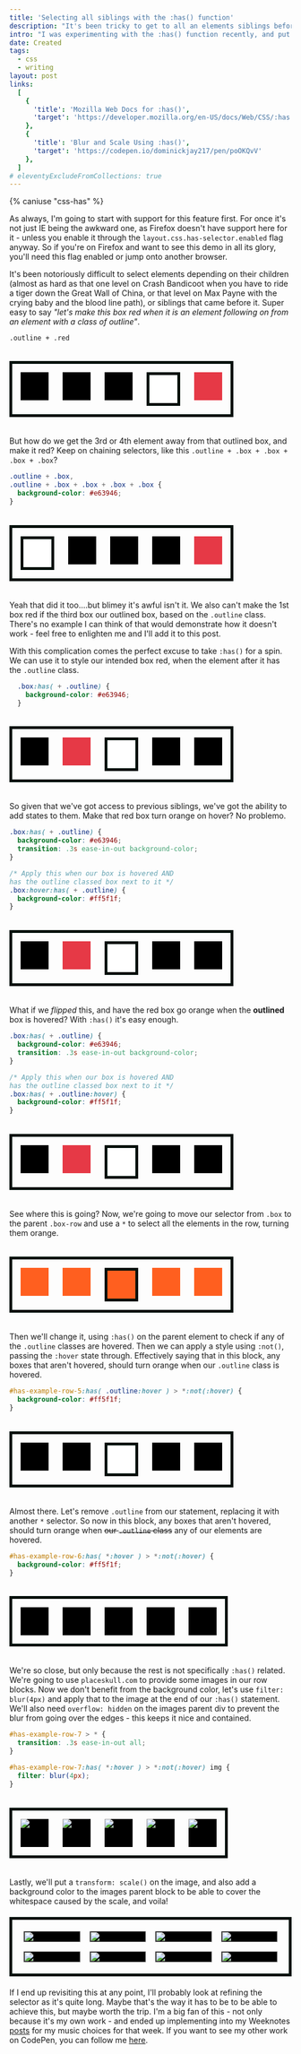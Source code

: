 ```yaml
---
title: 'Selecting all siblings with the :has() function'
description: "It's been tricky to get to all an elements siblings before, but with :has() it's simple!"
intro: "I was experimenting with the :has() function recently, and put together a quick demonstration of how to select all an elements siblings and style them. It ended up being picked by CodePen, so this post is demonstrating how that was put together."
date: Created
tags:
  - css
  - writing
layout: post
links:
  [
    {
      'title': 'Mozilla Web Docs for :has()',
      'target': 'https://developer.mozilla.org/en-US/docs/Web/CSS/:has'
    },
    {
      'title': 'Blur and Scale Using :has()',
      'target': 'https://codepen.io/dominickjay217/pen/poOKQvV'
    },
  ]
# eleventyExcludeFromCollections: true
---
```


{% caniuse "css-has" %}

As always, I'm going to start with support for this feature first. For once it's not just IE being the awkward one, as Firefox doesn't have support here for it - unless you enable it through the `layout.css.has-selector.enabled` flag anyway. So if you're on Firefox and want to see this demo in all its glory, you'll need this flag enabled or jump onto another browser.

It's been notoriously difficult to select elements depending on their children (almost as hard as that one level on Crash Bandicoot when you have to ride a tiger down the Great Wall of China, or that level on Max Payne with the crying baby and the blood line path), or siblings that came before it. Super easy to say _"let's make this box red when it is an element following on from an element with a class of outline"_.

`.outline + .red`

<style>

  .box {
    width: 50px;
    height: 50px;
    background-color: black;
  }

  .outline {
    background-color: white;
    border: 5px solid #010f0a;
  }

  #one-red-box .outline + .box,
  .outline + .box + .box + .box + .box {
    background-color: #e63946;
  }

  .box-row {
    display: inline-flex;
    column-gap: 25px;
    margin-block: 20px;
    border: 5px solid #010f0a;
    padding: 15px;
  }

</style>

<div class="box-row" id="one-red-box">
  <div class="box"></div>
  <div class="box"></div>
  <div class="box"></div>
  <div class="box outline"></div>
  <div class="box"></div>
</div>

But how do we get the 3rd or 4th element away from that outlined box, and make it red? Keep on chaining selectors, like this `.outline + .box + .box + .box + .box`?

```css
.outline + .box,
.outline + .box + .box + .box + .box {
  background-color: #e63946;
}
```

<div class="box-row">
  <div class="box outline"></div>
  <div class="box"></div>
  <div class="box"></div>
  <div class="box"></div>
  <div class="box"></div>
</div>

Yeah that did it too....but blimey it's awful isn't it. We also can't make the 1st box red if the third box our outlined box, based on the `.outline` class. There's no example I can think of that would demonstrate how it doesn't work - feel free to enlighten me and I'll add it to this post.

With this complication comes the perfect excuse to take `:has()` for a spin. We can use it to style our intended box red, when the element after it has the `.outline` class.

```css
  .box:has( + .outline) {
    background-color: #e63946;
  }
```

<style>
  #has-example-row .box:has( + .outline) {
    background-color: #e63946;
  }
</style>

<div class="box-row" id="has-example-row">
  <div class="box "></div>
  <div class="box"></div>
  <div class="box outline"></div>
  <div class="box"></div>
  <div class="box"></div>
</div>

So given that we've got access to previous siblings, we've got the ability to add states to them. Make that red box turn orange on hover? No problemo.

```css
.box:has( + .outline) {
  background-color: #e63946;
  transition: .3s ease-in-out background-color;
}

/* Apply this when our box is hovered AND
has the outline classed box next to it */
.box:hover:has( + .outline) {
  background-color: #ff5f1f;
}
```

<style>
  #has-example-row-2 .box:has( + .outline) {
    background-color: #e63946;
    transition: .3s ease-in-out background-color;
  }
  #has-example-row-2 .box:hover:has( + .outline) {
    background-color: #ff5f1f;
  }
</style>

<div class="box-row" id="has-example-row-2">
  <div class="box "></div>
  <div class="box"></div>
  <div class="box outline"></div>
  <div class="box"></div>
  <div class="box"></div>
</div>

What if we _flipped_ this, and have the red box go orange when the **outlined** box is hovered? With `:has()` it's easy enough.

```css
.box:has( + .outline) {
  background-color: #e63946;
  transition: .3s ease-in-out background-color;
}

/* Apply this when our box is hovered AND
has the outline classed box next to it */
.box:has( + .outline:hover) {
  background-color: #ff5f1f;
}
```
<style>
  #has-example-row-3 .box:has( + .outline) {
    background-color: #e63946;
    transition: .3s ease-in-out background-color;
  }
  #has-example-row-3 .box:has( + .outline:hover) {
    background-color: #ff5f1f;
  }
</style>

<div class="box-row" id="has-example-row-3">
  <div class="box "></div>
  <div class="box"></div>
  <div class="box outline"></div>
  <div class="box"></div>
  <div class="box"></div>
</div>

See where this is going? Now, we're going to move our selector from `.box` to the parent `.box-row` and use a `*` to select all the elements in the row, turning them orange.

<style>
  #has-example-row-4 > * {
    background-color: #ff5f1f;
  }
</style>

<div class="box-row" id="has-example-row-4">
  <div class="box "></div>
  <div class="box"></div>
  <div class="box outline"></div>
  <div class="box"></div>
  <div class="box"></div>
</div>

Then we'll change it, using `:has()` on the parent element to check if any of the `.outline` classes are hovered. Then we can apply a style using `:not()`, passing the `:hover` state through. Effectively saying that in this block, any boxes that aren't hovered, should turn orange when our `.outline` class is hovered.

```css
#has-example-row-5:has( .outline:hover ) > *:not(:hover) {
  background-color: #ff5f1f;
}
```

<style>
  #has-example-row-5:has( .outline:hover ) > *:not(:hover) {
    background-color: #ff5f1f;
    transition: .3s ease-in-out background-color;
  }
</style>

<div class="box-row" id="has-example-row-5">
  <div class="box "></div>
  <div class="box"></div>
  <div class="box outline"></div>
  <div class="box"></div>
  <div class="box"></div>
</div>

Almost there. Let's remove `.outline` from our statement, replacing it with another `*` selector. So now in this block, any boxes that aren't hovered, should turn orange when ~~our `.outline` class~~ any of our elements are hovered.

```css
#has-example-row-6:has( *:hover ) > *:not(:hover) {
  background-color: #ff5f1f;
}
```

<style>
  #has-example-row-6 > * {
    transition: .3s ease-in-out background-color;
  }

  #has-example-row-6:has( *:hover ) > *:not(:hover) {
    background-color: #ff5f1f;
  }
</style>

<div class="box-row" id="has-example-row-6">
  <div class="box "></div>
  <div class="box"></div>
  <div class="box"></div>
  <div class="box"></div>
  <div class="box"></div>
</div>

We're so close, but only because the rest is not specifically `:has()` related. We're going to use `placeskull.com` to provide some images in our row blocks. Now we don't benefit from the background color, let's use `filter: blur(4px)` and apply that to the image at the end of our `:has()` statement. We'll also need `overflow: hidden` on the images parent div to prevent the blur from going over the edges - this keeps it nice and contained.

```css
#has-example-row-7 > * {
  transition: .3s ease-in-out all;
}

#has-example-row-7:has( *:hover ) > *:not(:hover) img {
  filter: blur(4px);
}
```

<style>
  #has-example-row-7 > * {
    overflow: hidden;
  }

  #has-example-row-7 > * img{
    transition: .3s ease-in-out all;
  }

  #has-example-row-7:has( *:hover ) > *:not(:hover) img {
    filter: blur(4px);
  }
</style>

<div class="box-row" id="has-example-row-7">
  <div class="box">
    <img src="https://placeskull.com/350/350" />
  </div>
  <div class="box">
    <img src="https://placeskull.com/350/350" />
  </div>
  <div class="box">
    <img src="https://placeskull.com/350/350" />
  </div>
  <div class="box">
    <img src="https://placeskull.com/350/350" />
  </div>
  <div class="box">
    <img src="https://placeskull.com/350/350" />
  </div>
</div>

Lastly, we'll put a `transform: scale()` on the image, and also add a background color to the images parent block to be able to cover the whitespace caused by the scale, and voila!

<style>
  .main-container {
    border: 5px solid #010f0a;
    padding: 20px;
    margin-block: 20px;
    position: relative;
  }

  .has-grid {
    display: grid;
    grid-template-columns: repeat(8, minmax(0, 1fr));
    gap: 1rem;
    place-content: center;
  }

  @media (max-width: 768px) {
    .has-grid {
      grid-template-columns: repeat(4, minmax(0, 1fr));
    }
  }

  .cell {
    grid-column: span 2/span 2;
    overflow: hidden;
    background: black;
  }

  .cell img {
    width: 100%;
    transition: .65s cubic-bezier(0.680, -0.550, 0.265, 1.550) all;
  }

  .has-grid:has( > *:hover ) > *:not(:hover) img {
    filter: blur(4px);
    transform: scale(0.85);
  }

  .attribute {
    position: absolute;
    bottom: -20px;
    left: 0;
    right: 0;
    margin-inline: auto;
    text-align: center;
    max-width: 750px;
    font-family: 'Erode', sans-serif;
  }

  .attribute a {
    font-weight: 500;
  }

  .helpful-hint {
    margin-block: 40px;
    font-size: 1.85rem;
    text-align: center;
    font-family: 'Erode', sans-serif;
  }
</style>

<div class="main-container">
	<div class="has-grid">
		<div class="cell">
			<img src="https://placeskull.com/350/350" />
		</div>
		<div class="cell">
			<img src="https://placeskull.com/350/350" />
		</div>
		<div class="cell">
			<img src="https://placeskull.com/350/350" />
		</div>
		<div class="cell">
			<img src="https://placeskull.com/350/350" />
		</div>
		<div class="cell">
			<img src="https://placeskull.com/350/350" />
		</div>
		<div class="cell">
			<img src="https://placeskull.com/350/350" />
		</div>
		<div class="cell">
			<img src="https://placeskull.com/350/350" />
		</div>
		<div class="cell">
			<img src="https://placeskull.com/350/350" />
		</div>
	</div>
</div>

If I end up revisiting this at any point, I'll probably look at refining the selector as it's quite long. Maybe that's the way it has to be to be able to achieve this, but maybe worth the trip. I'm a big fan of this - not only because it's my own work - and ended up implementing into my Weeknotes <a class="underline hover:no-underline" href="/tags/weeknotes/">posts</a> for my music choices for that week. If you want to see my other work on CodePen, you can follow me <a class="underline hover:no-underline" href="https://codepen.io/dominickjay217">here</a>.
